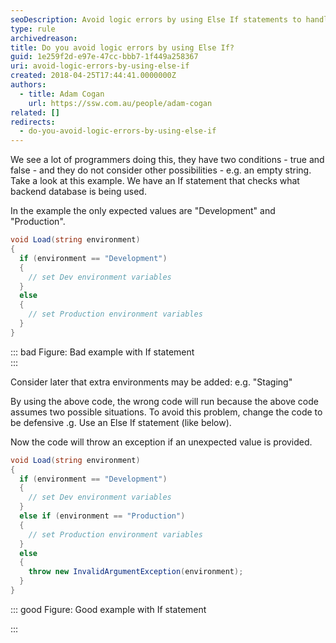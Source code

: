 ```yaml
---
seoDescription: Avoid logic errors by using Else If statements to handle unexpected values and provide a clear indication of incorrect inputs.
type: rule
archivedreason:
title: Do you avoid logic errors by using Else If?
guid: 1e259f2d-e97e-47cc-bbb7-1f449a258367
uri: avoid-logic-errors-by-using-else-if
created: 2018-04-25T17:44:41.0000000Z
authors:
  - title: Adam Cogan
    url: https://ssw.com.au/people/adam-cogan
related: []
redirects:
  - do-you-avoid-logic-errors-by-using-else-if
---
```


We see a lot of programmers doing this, they have two conditions - true and false - and they do not consider other possibilities - e.g. an empty string. Take a look at this example. We have an If statement that checks what backend database is being used.

<!--endintro-->

In the example the only expected values are "Development" and "Production".

```cs
void Load(string environment)
{
  if (environment == "Development")
  {
    // set Dev environment variables
  }
  else
  {
    // set Production environment variables
  }
}
```

::: bad
Figure: Bad example with If statement  
:::

Consider later that extra environments may be added: e.g. "Staging"

By using the above code, the wrong code will run because the above code assumes two possible situations. To avoid this problem, change the code to be defensive .g. Use an Else If statement (like below).

Now the code will throw an exception if an unexpected value is provided.

```cs
void Load(string environment)
{
  if (environment == "Development")
  {
    // set Dev environment variables
  }
  else if (environment == "Production")
  {
    // set Production environment variables
  }
  else
  {
    throw new InvalidArgumentException(environment); 
  }
}
```

::: good
Figure: Good example with If statement

:::
